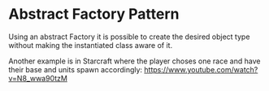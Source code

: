 ﻿Abstract Factory Pattern
========================

Using an abstract Factory it is possible to create the desired object type without making the instantiated class aware of it.

Another example is in Starcraft where the player choses one race and have their base and units spawn accordingly: https://www.youtube.com/watch?v=N8_wwa90tzM